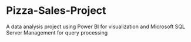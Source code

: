 # Pizza-Sales-Project
A data analysis project using Power BI for visualization and Microsoft SQL Server Management for query processing

